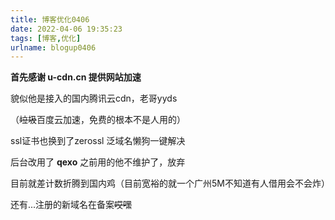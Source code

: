 ```yaml
---
title: 博客优化0406
date: 2022-04-06 19:35:23
tags: [博客,优化]
urlname: blogup0406
---
```


**首先感谢 u-cdn.cn 提供网站加速**

貌似他是接入的国内腾讯云cdn，老哥yyds

（~~垃圾~~百度云加速，免费的根本不是人用的）

ssl证书也换到了zerossl 泛域名懒狗一键解决

后台改用了 **qexo** 之前用的他不维护了，放弃

目前就差计数折腾到国内鸡（目前宽裕的就一个广州5M不知道有人借用会不会炸）

还有...注册的新域名在备案~~哎嘿~~

